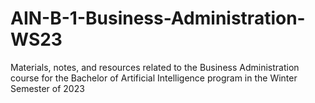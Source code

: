 # AIN-B-1-Business-Administration-WS23
Materials, notes, and resources related to the Business Administration course for the Bachelor of Artificial Intelligence program in the Winter Semester of 2023
